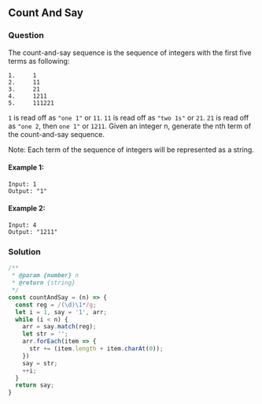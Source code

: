 ## Count And Say

### Question

The count-and-say sequence is the sequence of integers with the first five terms as following:

```shell
1.     1
2.     11
3.     21
4.     1211
5.     111221
```

`1` is read off as `"one 1"` or `11`.
`11` is read off as `"two 1s"` or `21`.
`21` is read off as `"one 2`, then `one 1"` or `1211`.
Given an integer n, generate the nth term of the count-and-say sequence.

Note: Each term of the sequence of integers will be represented as a string.
#### Example 1:

```shell
Input: 1
Output: "1"
```
#### Example 2:

```shell
Input: 4
Output: "1211"
```

### Solution
```javascript
/**
 * @param {number} n
 * @return {string}
 */
const countAndSay = (n) => {
  const reg = /(\d)\1*/g;
  let i = 1, say = '1', arr;
  while (i < n) {
    arr = say.match(reg);
    let str = '';
    arr.forEach(item => {
      str += (item.length + item.charAt(0));
    })
    say = str;
    ++i;
  }
  return say;
}
```
